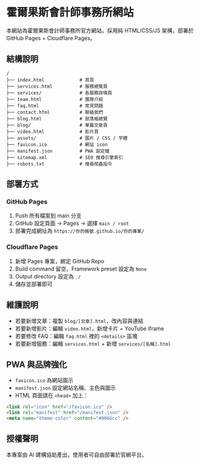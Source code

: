 # 霍爾果斯會計師事務所網站

本網站為霍爾果斯會計師事務所官方網站，採用純 HTML/CSS/JS 架構，部署於 GitHub Pages + Cloudflare Pages。

## 結構說明

```
/
├── index.html             # 首頁
├── services.html          # 服務總覽頁
├── services/              # 各服務詳情頁
├── team.html              # 團隊介紹
├── faq.html               # 常見問題
├── contact.html           # 聯絡我們
├── blog.html              # 部落格總覽
├── blog/                  # 單篇文章頁
├── video.html             # 影片頁
├── assets/                # 圖片 / CSS / 字體
├── favicon.ico            # 網站 icon
├── manifest.json          # PWA 設定檔
├── sitemap.xml            # SEO 搜尋引擎索引
├── robots.txt             # 搜尋爬蟲指令
```

## 部署方式

### GitHub Pages
1. Push 所有檔案到 main 分支
2. GitHub 設定頁面 → Pages → 選擇 `main / root`
3. 部署完成網址為 `https://你的帳號.github.io/你的專案/`

### Cloudflare Pages
1. 新增 Pages 專案，綁定 GitHub Repo
2. Build command 留空，Framework preset 設定為 `None`
3. Output directory 設定為 `./`
4. 儲存並部署即可

## 維護說明

- 若要新增文章：複製 `blog/[文章].html`，改內容與連結
- 若要新增影片：編輯 `video.html`，新增卡片 + YouTube iframe
- 若要修改 FAQ：編輯 `faq.html` 裡的 `<details>` 區塊
- 若要新增服務：編輯 `services.html` + 新增 `services/[名稱].html`

## PWA 與品牌強化

- `favicon.ico` 為網站圖示
- `manifest.json` 設定網站名稱、主色與圖示
- HTML 頁面請在 `<head>` 加上：

```html
<link rel="icon" href="/favicon.ico" />
<link rel="manifest" href="/manifest.json" />
<meta name="theme-color" content="#0066cc" />
```

## 授權聲明

本專案由 AI 建構協助產出，使用者可自由部署於官網平台。